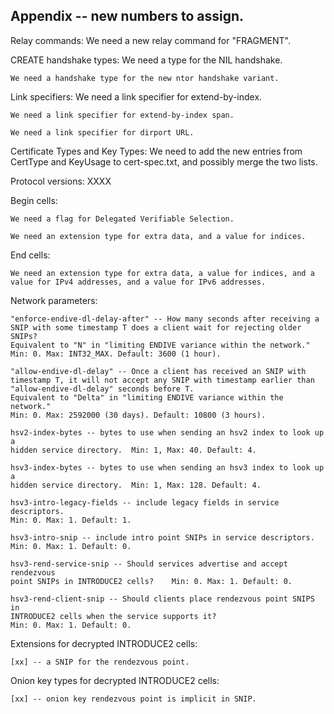 
## Appendix -- new numbers to assign.

Relay commands:
    We need a new relay command for "FRAGMENT".

CREATE handshake types:
    We need a type for the NIL handshake.

    We need a handshake type for the new ntor handshake variant.

Link specifiers:
    We need a link specifier for extend-by-index.

    We need a link specifier for extend-by-index span.

    We need a link specifier for dirport URL.

Certificate Types and Key Types:
    We need to add the new entries from CertType and KeyUsage to
    cert-spec.txt, and possibly merge the two lists.

Protocol versions:
XXXX

Begin cells:

    We need a flag for Delegated Verifiable Selection.

    We need an extension type for extra data, and a value for indices.

End cells:

    We need an extension type for extra data, a value for indices, and a
    value for IPv4 addresses, and a value for IPv6 addresses.

Network parameters:

    "enforce-endive-dl-delay-after" -- How many seconds after receiving a
    SNIP with some timestamp T does a client wait for rejecting older SNIPs?
    Equivalent to "N" in "limiting ENDIVE variance within the network."
    Min: 0. Max: INT32_MAX. Default: 3600 (1 hour).

    "allow-endive-dl-delay" -- Once a client has received an SNIP with
    timestamp T, it will not accept any SNIP with timestamp earlier than
    "allow-endive-dl-delay" seconds before T.
    Equivalent to "Delta" in "limiting ENDIVE variance within the network."
    Min: 0. Max: 2592000 (30 days). Default: 10800 (3 hours).

    hsv2-index-bytes -- bytes to use when sending an hsv2 index to look up a
    hidden service directory.  Min: 1, Max: 40. Default: 4.

    hsv3-index-bytes -- bytes to use when sending an hsv3 index to look up a
    hidden service directory.  Min: 1, Max: 128. Default: 4.

    hsv3-intro-legacy-fields -- include legacy fields in service descriptors.
    Min: 0. Max: 1. Default: 1.

    hsv3-intro-snip -- include intro point SNIPs in service descriptors.
    Min: 0. Max: 1. Default: 0.

    hsv3-rend-service-snip -- Should services advertise and accept rendezvous
    point SNIPs in INTRODUCE2 cells?    Min: 0. Max: 1. Default: 0.

    hsv3-rend-client-snip -- Should clients place rendezvous point SNIPS in
    INTRODUCE2 cells when the service supports it?
    Min: 0. Max: 1. Default: 0.

Extensions for decrypted INTRODUCE2 cells:

    [xx] -- a SNIP for the rendezvous point.

Onion key types for decrypted INTRODUCE2 cells:

    [xx] -- onion key rendezvous point is implicit in SNIP.

